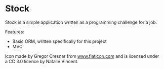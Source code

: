 # Stock
Stock is a simple application written as a programming challenge for a job. 

Features:
* Basic ORM, written specifically for this project
* MVC

Icon made by Gregor Cresnar from www.flaticon.com and is licensed under a CC 3.0 licence by Natalie Vincent.
